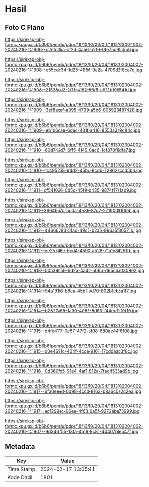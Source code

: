 # Hasil

## Foto C Plano

https://sirekap-obj-formc.kpu.go.id/b6b6/pemilu/pdpr/18/13/10/20/04/1813102004002-20240216-141906--c2efc35a-cf2d-4a56-b2f6-0fe75c91c5b6.jpg

https://sirekap-obj-formc.kpu.go.id/b6b6/pemilu/pdpr/18/13/10/20/04/1813102004002-20240216-141908--e55cde34-1d25-4856-9a2a-4709d2f8ca7c.jpg

https://sirekap-obj-formc.kpu.go.id/b6b6/pemilu/pdpr/18/13/10/20/04/1813102004002-20240216-141908--21538cd2-2f11-4182-86f5-c9f2b199541d.jpg

https://sirekap-obj-formc.kpu.go.id/b6b6/pemilu/pdpr/18/13/10/20/04/1813102004002-20240216-141909--3ef8acef-a395-4799-a5b6-805923487428.jpg

https://sirekap-obj-formc.kpu.go.id/b6b6/pemilu/pdpr/18/13/10/20/04/1813102004002-20240216-141909--eb1b6dae-6dac-431f-a416-8553a3a9c84c.jpg

https://sirekap-obj-formc.kpu.go.id/b6b6/pemilu/pdpr/18/13/10/20/04/1813102004002-20240216-141910--60d742d7-6ff5-4f49-8ac6-1cf870f8dfa7.jpg

https://sirekap-obj-formc.kpu.go.id/b6b6/pemilu/pdpr/18/13/10/20/04/1813102004002-20240216-141910--1c495258-94d2-45bc-8cdb-72862eccd5ba.jpg

https://sirekap-obj-formc.kpu.go.id/b6b6/pemilu/pdpr/18/13/10/20/04/1813102004002-20240216-141911--cf541036-0d5c-45f9-b435-9874f17a1ab9.jpg

https://sirekap-obj-formc.kpu.go.id/b6b6/pemilu/pdpr/18/13/10/20/04/1813102004002-20240216-141911--3864657c-5c0a-4e36-87d7-271900916feb.jpg

https://sirekap-obj-formc.kpu.go.id/b6b6/pemilu/pdpr/18/13/10/20/04/1813102004002-20240216-141912--44666283-5fad-49c5-b2a5-996a5f36571b.jpg

https://sirekap-obj-formc.kpu.go.id/b6b6/pemilu/pdpr/18/13/10/20/04/1813102004002-20240216-141912--ee25746e-6cd4-4593-a528-71a1e8d251fb.jpg

https://sirekap-obj-formc.kpu.go.id/b6b6/pemilu/pdpr/18/13/10/20/04/1813102004002-20240216-141913--00a39b59-6d2a-4a4b-a06b-d65cda0309e2.jpg

https://sirekap-obj-formc.kpu.go.id/b6b6/pemilu/pdpr/18/13/10/20/04/1813102004002-20240216-141914--94a191f6-b6ca-45bf-bd70-802b1eb5a1f7.jpg

https://sirekap-obj-formc.kpu.go.id/b6b6/pemilu/pdpr/18/13/10/20/04/1813102004002-20240216-141914--b2827a99-1a30-4083-8d53-f44ec7af9f16.jpg

https://sirekap-obj-formc.kpu.go.id/b6b6/pemilu/pdpr/18/13/10/20/04/1813102004002-20240216-141915--d4fe4117-0e57-47f2-bf08-680ae44f6108.jpg

https://sirekap-obj-formc.kpu.go.id/b6b6/pemilu/pdpr/18/13/10/20/04/1813102004002-20240216-141915--d0e4691c-404f-4cce-9161-17cddaab3f8c.jpg

https://sirekap-obj-formc.kpu.go.id/b6b6/pemilu/pdpr/18/13/10/20/04/1813102004002-20240216-141916--0d360fb5-91e4-4af1-812a-7fac4536ad9b.jpg

https://sirekap-obj-formc.kpu.go.id/b6b6/pemilu/pdpr/18/13/10/20/04/1813102004002-20240216-141917--6fa0eeed-0d98-4ccd-8163-b8a6c0e2c2ea.jpg

https://sirekap-obj-formc.kpu.go.id/b6b6/pemilu/pdpr/18/13/10/20/04/1813102004002-20240216-141917--acf299ec-96ee-4f63-9a5f-9272abe73999.jpg

https://sirekap-obj-formc.kpu.go.id/b6b6/pemilu/pdpr/18/13/10/20/04/1813102004002-20240216-141907--9d346755-13fa-4a19-8c81-44407bfe547f.jpg


## Metadata

| Key        | Value               |
| ---------- | ------------------- |
| Time Stamp | 2024-02-17 13:05:41 |
| Kode Dapil | 1801                |



